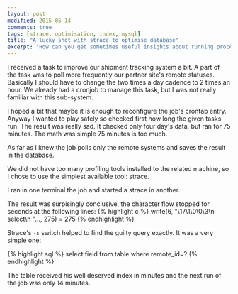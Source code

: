 ```yaml
---
layout: post
modified: 2015-05-14
comments: true
tags: [strace, optimisation, index, mysql]
title: "A lucky shot with strace to optimise database"
excerpt: "How can you get sometimes useful insights about running processes."
---
```

I received a task to improve our shipment tracking system a bit.
A part of the task was to poll more frequently our partner site's remote statuses.
Basically I should have to change the two times a day cadence to 2 times an hour.
We already had a cronjob to manage this task, but I was not really familiar with this sub-system.

I hoped a bit that maybe it is enough to reconfigure the job's crontab entry.
Anyway I wanted to play safely so checked first how long the given tasks run.
The result was really sad. It checked only four day's data, but ran for 75 minutes.
The math was simple 75 minutes is too much.

As far as I knew the job polls only the remote systems and saves the result in the database.

We did not have too many profiling tools installed to the related machine, so I chose to use the simplest available tool:
strace.

I ran in one terminal the job and started a strace in another.

The result was surpisingly conclusive, the character flow stopped for seconds at the following lines:
{% highlight c %}
write(6, "\17\1\0\0\3\n            select\n       "..., 275) = 275
{% endhighlight %}

Strace's `-s` switch helped to find the guilty query exactly.
It was a very simple one:

{% highlight sql %}
select field from table where remote_id=?
{% endhighlight %}

The table received his well deserved index in minutes and the next run of the job was only 14 minutes.
